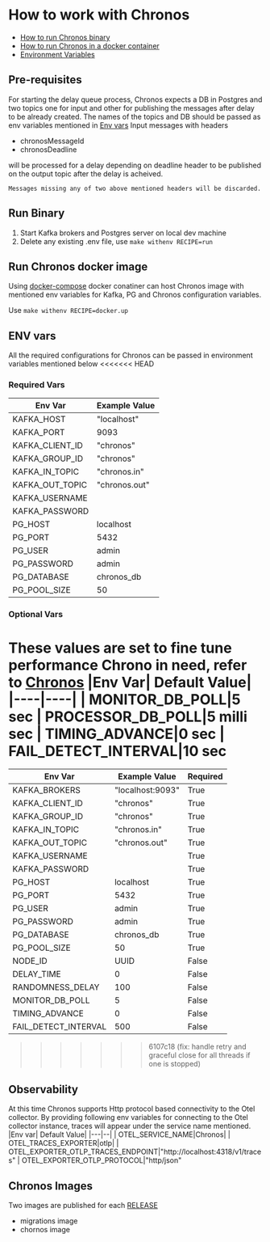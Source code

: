 # How to work with Chronos
- [How to run Chronos binary](#run-binary)
- [How to run Chronos in a docker container](#run-chronos-docker-image)
- [Environment Variables](#env-vars)

## Pre-requisites
For starting the delay queue process, Chronos expects a DB in Postgres and two topics one for input and other for publishing the messages after delay to be already created. The names of the topics and DB should be passed as env variables mentioned in [Env vars](#env-vars)
Input messages with headers
- chronosMessageId
- chronosDeadline

 will be processed for a delay depending on deadline header to be published on the output topic after the delay is acheived.

`Messages missing any of two above mentioned headers will be discarded.`
## Run Binary
1. Start Kafka brokers and Postgres server on local dev machine
2. Delete any existing .env file, use `make withenv RECIPE=run` 

## Run Chronos docker image 
Using [docker-compose](./docker-compose.yml) docker conatiner can host Chronos image with mentioned env variables for Kafka, PG and Chronos configuration variables.

Use `make withenv RECIPE=docker.up`

## ENV vars
All the required configurations for Chronos can be passed in environment variables mentioned below 
<<<<<<< HEAD

### Required Vars
|Env Var|Example Value| 
|----|----|
|KAFKA_HOST|"localhost"
|KAFKA_PORT|9093
|  KAFKA_CLIENT_ID|"chronos"
|  KAFKA_GROUP_ID|"chronos"
|  KAFKA_IN_TOPIC|"chronos.in"
|  KAFKA_OUT_TOPIC|"chronos.out"
|  KAFKA_USERNAME|
|  KAFKA_PASSWORD|
|  PG_HOST|localhost
|  PG_PORT|5432
|  PG_USER|admin
|  PG_PASSWORD|admin
|  PG_DATABASE|chronos_db
|  PG_POOL_SIZE|50

### Optional Vars
These values are set to fine tune performance Chrono in need, refer to [Chronos](./README.md)
|Env Var| Default Value|
|----|----|
| MONITOR_DB_POLL|5 sec
| PROCESSOR_DB_POLL|5 milli sec
| TIMING_ADVANCE|0 sec
| FAIL_DETECT_INTERVAL|10 sec
=======
|Env Var|Example Value| Required|
|----|----|----|
|KAFKA_BROKERS|"localhost:9093"|True
|  KAFKA_CLIENT_ID|"chronos"|True
|  KAFKA_GROUP_ID|"chronos"|True
|  KAFKA_IN_TOPIC|"chronos.in"|True
|  KAFKA_OUT_TOPIC|"chronos.out"|True
|  KAFKA_USERNAME||True
|  KAFKA_PASSWORD||True
|  PG_HOST|localhost|True
|  PG_PORT|5432|True
|  PG_USER|admin|True
|  PG_PASSWORD|admin|True
|  PG_DATABASE|chronos_db|True
|  PG_POOL_SIZE|50|True
|NODE_ID|UUID|False
| DELAY_TIME|0|False
| RANDOMNESS_DELAY|100|False
| MONITOR_DB_POLL|5|False
| TIMING_ADVANCE|0|False
| FAIL_DETECT_INTERVAL|500|False
>>>>>>> 6107c18 (fix: handle retry and graceful close for all threads if one is stopped)


## Observability
At this time Chronos supports Http protocol based connectivity to the Otel collector. By providing following env variables for connecting to the Otel collector instance, traces will appear under the service name mentioned.
|Env var| Default Value|
|---|--|
|   OTEL_SERVICE_NAME|Chronos|
|   OTEL_TRACES_EXPORTER|otlp|
|   OTEL_EXPORTER_OTLP_TRACES_ENDPOINT|"http://localhost:4318/v1/traces"
|   OTEL_EXPORTER_OTLP_PROTOCOL|"http/json"

## Chronos Images 
Two images are published for each [RELEASE]( `https://github.com/kindredgroup/chronos/pkgs/container/chronos`)
- migrations image 
- chornos image 








